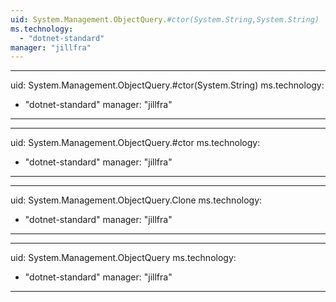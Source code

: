 ```yaml
---
uid: System.Management.ObjectQuery.#ctor(System.String,System.String)
ms.technology: 
  - "dotnet-standard"
manager: "jillfra"
---
```


---
uid: System.Management.ObjectQuery.#ctor(System.String)
ms.technology: 
  - "dotnet-standard"
manager: "jillfra"
---

---
uid: System.Management.ObjectQuery.#ctor
ms.technology: 
  - "dotnet-standard"
manager: "jillfra"
---

---
uid: System.Management.ObjectQuery.Clone
ms.technology: 
  - "dotnet-standard"
manager: "jillfra"
---

---
uid: System.Management.ObjectQuery
ms.technology: 
  - "dotnet-standard"
manager: "jillfra"
---
